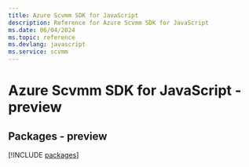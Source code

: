 ```yaml
---
title: Azure Scvmm SDK for JavaScript
description: Reference for Azure Scvmm SDK for JavaScript
ms.date: 06/04/2024
ms.topic: reference
ms.devlang: javascript
ms.service: scvmm
---
```

# Azure Scvmm SDK for JavaScript - preview
## Packages - preview
[!INCLUDE [packages](scvmm-index.md)]